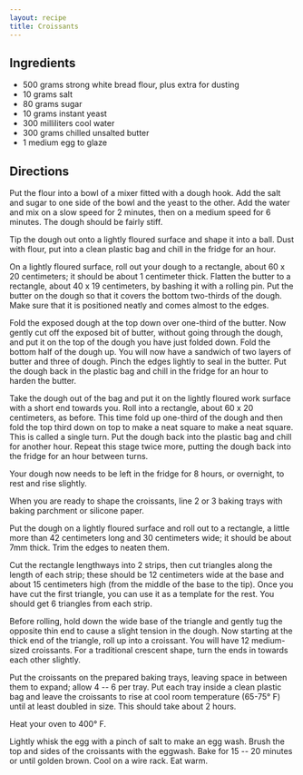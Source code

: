 ```yaml
---
layout: recipe
title: Croissants
---
```


## Ingredients

* 500 grams strong white bread flour, plus extra for dusting
* 10 grams salt
* 80 grams sugar
* 10 grams instant yeast
* 300 milliliters cool water
* 300 grams chilled unsalted butter
* 1 medium egg to glaze

## Directions

Put the flour into a bowl of a mixer fitted with a dough hook. Add the
salt and sugar to one side of the bowl and the yeast to the other. Add
the water and mix on a slow speed for 2 minutes, then on a medium speed
for 6 minutes. The dough should be fairly stiff.

Tip the dough out onto a lightly floured surface and shape it into a
ball. Dust with flour, put into a clean plastic bag and chill in the
fridge for an hour.

On a lightly floured surface, roll out your dough to a rectangle, about
60 x 20 centimeters; it should be about 1 centimeter thick. Flatten the
butter to a rectangle, about 40 x 19 centimeters, by bashing it with a
rolling pin. Put the butter on the dough so that it covers the bottom
two-thirds of the dough. Make sure that it is positioned neatly and
comes almost to the edges.

Fold the exposed dough at the top down over one-third of the butter. Now
gently cut off the exposed bit of butter, without going through the
dough, and put it on the top of the dough you have just folded down.
Fold the bottom half of the dough up. You will now have a sandwich of
two layers of butter and three of dough. Pinch the edges lightly to seal
in the butter. Put the dough back in the plastic bag and chill in the
fridge for an hour to harden the butter.

Take the dough out of the bag and put it on the lightly floured work
surface with a short end towards you. Roll into a rectangle, about 60 x
20 centimeters, as before. This time fold up one-third of the dough and
then fold the top third down on top to make a neat square to make a neat
square. This is called a single turn. Put the dough back into the
plastic bag and chill for another hour. Repeat this stage twice more,
putting the dough back into the fridge for an hour between turns.

Your dough now needs to be left in the fridge for 8 hours, or overnight,
to rest and rise slightly.

When you are ready to shape the croissants, line 2 or 3 baking trays
with baking parchment or silicone paper.

Put the dough on a lightly floured surface and roll out to a rectangle,
a little more than 42 centimeters long and 30 centimeters wide; it
should be about 7mm thick. Trim the edges to neaten them.

Cut the rectangle lengthways into 2 strips, then cut triangles along the
length of each strip; these should be 12 centimeters wide at the base
and about 15 centimeters high (from the middle of the base to the tip).
Once you have cut the first triangle, you can use it as a template for
the rest. You should get 6 triangles from each strip.

Before rolling, hold down the wide base of the triangle and gently tug
the opposite thin end to cause a slight tension in the dough. Now
starting at the thick end of the triangle, roll up into a croissant. You
will have 12 medium-sized croissants. For a traditional crescent shape,
turn the ends in towards each other slightly.

Put the croissants on the prepared baking trays, leaving space in
between them to expand; allow 4 -- 6 per tray. Put each tray inside a
clean plastic bag and leave the croissants to rise at cool room
temperature (65-75° F) until at least doubled in size. This should take
about 2 hours.

Heat your oven to 400° F.

Lightly whisk the egg with a pinch of salt to make an egg wash. Brush
the top and sides of the croissants with the eggwash. Bake for 15 -- 20
minutes or until golden brown. Cool on a wire rack. Eat warm.
